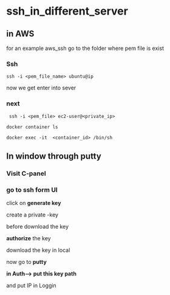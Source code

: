 # ssh_in_different_server


## in AWS

for an example aws_ssh
go to the folder where pem file is exist

### Ssh

```
ssh -i <pem_file_name> ubuntu@ip
```

now we get enter into sever

### next

```
 ssh -i <pem_file> ec2-user@<private_ip>
```
```
docker container ls
```

```
docker exec -it  <container_id> /bin/sh

```






## In window through putty 


### Visit C-panel 


### go to ssh form UI

click on  __generate key__

create a private -key

before download the key

__authorize__ the key

 download the key in local

now go to __putty__ 

**in Auth--> put this key path**


and put IP in Loggin


